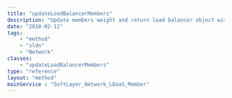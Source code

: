 ```yaml
---
title: "updateLoadBalancerMembers"
description: "Update members weight and return load balancer object with listeners, pools and members populated "
date: "2018-02-12"
tags:
    - "method"
    - "sldn"
    - "Network"
classes:
    - "updateLoadBalancerMembers"
type: "reference"
layout: "method"
mainService : "SoftLayer_Network_LBaaS_Member"
---
```

